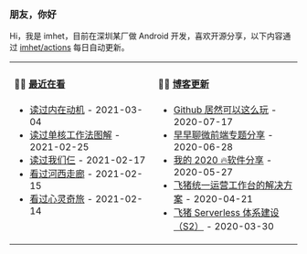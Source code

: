 ### 朋友，你好

Hi，我是 imhet，目前在深圳某厂做 Android 开发，喜欢开源分享，以下内容通过 <a href="https://github.com/imhet/imhet/actions" target="_blank">imhet/actions</a> 每日自动更新。

<table width="800px">
<tr>
<td valign="top" width="50%">

#### 🤾‍♂️  <a href="https://www.douban.com/people/heyitao/" target="_blank">最近在看</a>

<!-- douban starts -->
* <a href='https://book.douban.com/subject/35182454/' target='_blank'>读过内在动机</a> - 2021-03-04
* <a href='https://book.douban.com/subject/27177909/' target='_blank'>读过单核工作法图解</a> - 2021-02-25
* <a href='https://book.douban.com/subject/30216767/' target='_blank'>读过我们仨</a> - 2021-02-17
* <a href='http://movie.douban.com/subject/24736278/' target='_blank'>看过河西走廊</a> - 2021-02-15
* <a href='http://movie.douban.com/subject/24733428/' target='_blank'>看过心灵奇旅</a> - 2021-02-14
<!-- douban ends -->

</td>




<td valign="top" width="50%">

#### 🤹‍♀️ <a href="https://heyitao.com/" target="_blank">博客更新</a>

<!-- blog starts -->
* <a href='https://tw93.github.io/2020-07-17/markdown.html' target='_blank'>Github 居然可以这么玩</a> - 2020-07-17
* <a href='https://tw93.github.io/2020-06-28/zaozaoliao.html' target='_blank'>早早聊微前端专题分享</a> - 2020-06-28
* <a href='https://tw93.github.io/2020-05-27/good-app.html' target='_blank'>我的 2020 🔥软件分享</a> - 2020-05-27
* <a href='https://tw93.github.io/2020-04-21/one.html' target='_blank'>飞猪统一运营工作台的解决方案</a> - 2020-04-21
* <a href='https://tw93.github.io/2020-03-30/serverless-two.html' target='_blank'>飞猪 Serverless 体系建设（S2）</a> - 2020-03-30
<!-- blog ends -->

</td>
</tr>


</table>